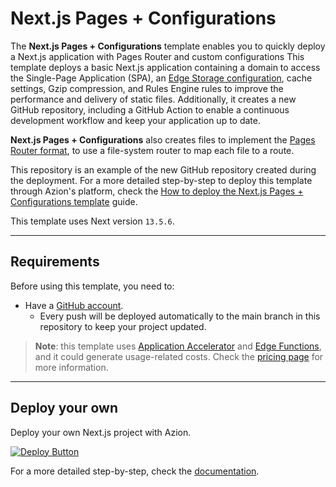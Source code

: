 # Next.js Pages + Configurations 

The **Next.js Pages + Configurations** template enables you to quickly deploy a Next.js application with Pages Router and custom configurations This template deploys a basic Next.js application containing a domain to access the Single-Page Application (SPA), an [Edge Storage configuration](https://www.azion.com/en/documentation/products/store/edge-storage/), cache settings, Gzip compression, and Rules Engine rules to improve the performance and delivery of static files. Additionally, it creates a new GitHub repository, including a GitHub Action to enable a continuous development workflow and keep your application up to date.

**Next.js Pages + Configurations** also creates files to implement the [Pages Router format](https://nextjs.org/docs/pages), to use a file-system router to map each file to a route.

This repository is an example of the new GitHub repository created during the deployment. For a more detailed step-by-step to deploy this template through Azion's platform, check the [How to deploy the Next.js Pages + Configurations template](https://www.azion.com/en/documentation/products/guides/nextjs-pages-configurations/) guide.

This template uses Next version `13.5.6`.

---

## Requirements

Before using this template, you need to:

- Have a [GitHub account](https://github.com/signup).
  - Every push will be deployed automatically to the main branch in this repository to keep your project updated.

> **Note**: this template uses [Application Accelerator](https://www.azion.com/en/documentation/products/build/edge-application/application-accelerator/) and [Edge Functions](https://www.azion.com/en/documentation/products/build/edge-application/edge-functions/), and it could generate usage-related costs. Check the [pricing page](https://www.azion.com/en/pricing/) for more information.

---

## Deploy your own

Deploy your own Next.js project with Azion.

[![Deploy Button](/static/button.png)](https://console.azion.com/create/nextjs/nextjs-pages-configurations "Deploy with Azion")

For a more detailed step-by-step, check the [documentation](https://www.azion.com/en/documentation/products/guides/nextjs-pages-configurations/).